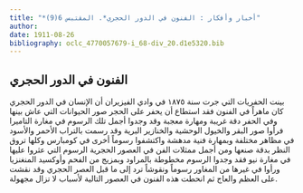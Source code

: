 ```yaml
---
title: "*أخبار وأفكار : الفنون في الدور الحجري*. المقتبس 6(9)"
author: 
date: 1911-08-26
bibliography: oclc_4770057679-i_68-div_20.d1e5320.bib
---
```




##  الفنون في الدور الحجري 


 بينت الحفريات التي جرت سنة  ١٨٧٥  في وادي الفيزيران أن الإنسان في الدور الحجري كان ماهراً في الفنون فقد استطاع أن يحفر على الحجر صور الحيوانات التي عاش بينها وفي الحفر دقة غريبة ومهارة معجبة وقد وجدوا أجمل تلك الرسوم في مغارة التاميرا فرأوا صور البقر والخيول الوحشية والخنازير البرية وقد رسمت بالتراب الأحمر والأسود في مظاهر مختلفة وبمهارة فنية مدهشة واكتشفوا رسوماً أخرى في كومبارس وكلها تروق النظر بدقة صنعها ومن أجمل ممثلات الفن في العصور الحجرية الرسوم التي عثروا عليها في مغارة نيو فقد وجدوا الرسوم مخطوطة بالمراود وبمزيج من الفحم وأوكسيد المنغنزيا ورأوا في غيرها من المغاور رسوماً ونقوشاً ترد إلى ما قبل العصر الحجري وقد نقشت على العظم والعاج ثم انحطت هذه الفنون في العصور التالية لأسباب لا تزال مجهولة. 
